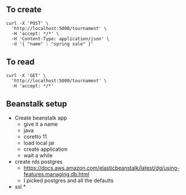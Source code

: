 ## To create
```shell
curl -X 'POST' \
  'http://localhost:5000/tournament' \
  -H 'accept: */*' \
  -H 'Content-Type: application/json' \
  -d '{ "name" : "spring sale" }'
```
## To read
```shell
curl -X 'GET' \
  'http://localhost:5000/tournament' \
  -H 'accept: */*'
```

## Beanstalk setup
* Create beanstalk app
  * give it a name
  * java
  * coretto 11
  * load local jar
  * create application
  * wait a while
* create rds postgres
  * https://docs.aws.amazon.com/elasticbeanstalk/latest/dg/using-features.managing.db.html
  * I picked postgres and all the defaults
* ssl
  *